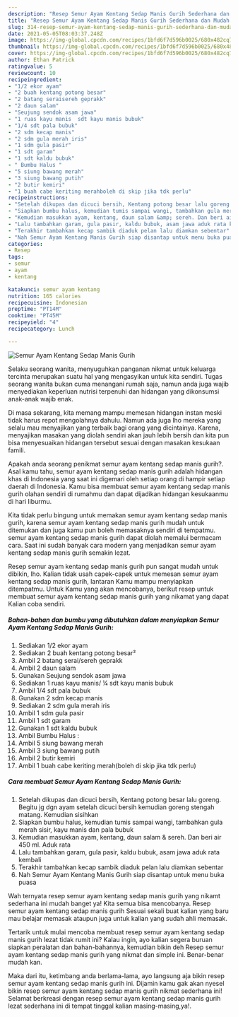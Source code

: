 ```yaml
---
description: "Resep Semur Ayam Kentang Sedap Manis Gurih Sederhana dan Mudah Dibuat"
title: "Resep Semur Ayam Kentang Sedap Manis Gurih Sederhana dan Mudah Dibuat"
slug: 314-resep-semur-ayam-kentang-sedap-manis-gurih-sederhana-dan-mudah-dibuat
date: 2021-05-05T08:03:37.248Z
image: https://img-global.cpcdn.com/recipes/1bfd6f7d596b0025/680x482cq70/semur-ayam-kentang-sedap-manis-gurih-foto-resep-utama.jpg
thumbnail: https://img-global.cpcdn.com/recipes/1bfd6f7d596b0025/680x482cq70/semur-ayam-kentang-sedap-manis-gurih-foto-resep-utama.jpg
cover: https://img-global.cpcdn.com/recipes/1bfd6f7d596b0025/680x482cq70/semur-ayam-kentang-sedap-manis-gurih-foto-resep-utama.jpg
author: Ethan Patrick
ratingvalue: 5
reviewcount: 10
recipeingredient:
- "1/2 ekor ayam"
- "2 buah kentang potong besar"
- "2 batang seraisereh geprakk"
- "2 daun salam"
- "Seujung sendok asam jawa"
- "1 ruas kayu manis  sdt kayu manis bubuk"
- "1/4 sdt pala bubuk"
- "2 sdm kecap manis"
- "2 sdm gula merah iris"
- "1 sdm gula pasir"
- "1 sdt garam"
- "1 sdt kaldu bubuk"
- " Bumbu Halus "
- "5 siung bawang merah"
- "3 siung bawang putih"
- "2 butir kemiri"
- "1 buah cabe keriting merahboleh di skip jika tdk perlu"
recipeinstructions:
- "Setelah dikupas dan dicuci bersih, Kentang potong besar lalu goreng. Begitu jg dgn ayam setelah dicuci bersih kemudian goreng stengah matang. Kemudian sisihkan"
- "Siapkan bumbu halus, kemudian tumis sampai wangi, tambahkan gula merah sisir, kayu manis dan pala bubuk"
- "Kemudian masukkan ayam, kentang, daun salam &amp; sereh. Dan beri air 450 ml. Aduk rata"
- "Lalu tambahkan garam, gula pasir, kaldu bubuk, asam jawa aduk rata kembali"
- "Terakhir tambahkan kecap sambik diaduk pelan lalu diamkan sebentar"
- "Nah Semur Ayam Kentang Manis Gurih siap disantap untuk menu buka puasa"
categories:
- Resep
tags:
- semur
- ayam
- kentang

katakunci: semur ayam kentang 
nutrition: 165 calories
recipecuisine: Indonesian
preptime: "PT14M"
cooktime: "PT45M"
recipeyield: "4"
recipecategory: Lunch

---
```



![Semur Ayam Kentang Sedap Manis Gurih](https://img-global.cpcdn.com/recipes/1bfd6f7d596b0025/680x482cq70/semur-ayam-kentang-sedap-manis-gurih-foto-resep-utama.jpg)

Selaku seorang wanita, menyuguhkan panganan nikmat untuk keluarga tercinta merupakan suatu hal yang mengasyikan untuk kita sendiri. Tugas seorang  wanita bukan cuma menangani rumah saja, namun anda juga wajib menyediakan keperluan nutrisi terpenuhi dan hidangan yang dikonsumsi anak-anak wajib enak.

Di masa  sekarang, kita memang mampu memesan hidangan instan meski tidak harus repot mengolahnya dahulu. Namun ada juga lho mereka yang selalu mau menyajikan yang terbaik bagi orang yang dicintainya. Karena, menyajikan masakan yang diolah sendiri akan jauh lebih bersih dan kita pun bisa menyesuaikan hidangan tersebut sesuai dengan masakan kesukaan famili. 



Apakah anda seorang penikmat semur ayam kentang sedap manis gurih?. Asal kamu tahu, semur ayam kentang sedap manis gurih adalah hidangan khas di Indonesia yang saat ini digemari oleh setiap orang di hampir setiap daerah di Indonesia. Kamu bisa membuat semur ayam kentang sedap manis gurih olahan sendiri di rumahmu dan dapat dijadikan hidangan kesukaanmu di hari liburmu.

Kita tidak perlu bingung untuk memakan semur ayam kentang sedap manis gurih, karena semur ayam kentang sedap manis gurih mudah untuk ditemukan dan juga kamu pun boleh memasaknya sendiri di tempatmu. semur ayam kentang sedap manis gurih dapat diolah memalui bermacam cara. Saat ini sudah banyak cara modern yang menjadikan semur ayam kentang sedap manis gurih semakin lezat.

Resep semur ayam kentang sedap manis gurih pun sangat mudah untuk dibikin, lho. Kalian tidak usah capek-capek untuk memesan semur ayam kentang sedap manis gurih, lantaran Kamu mampu menyiapkan ditempatmu. Untuk Kamu yang akan mencobanya, berikut resep untuk membuat semur ayam kentang sedap manis gurih yang nikamat yang dapat Kalian coba sendiri.

<!--inarticleads1-->

##### Bahan-bahan dan bumbu yang dibutuhkan dalam menyiapkan Semur Ayam Kentang Sedap Manis Gurih:

1. Sediakan 1/2 ekor ayam
1. Sediakan 2 buah kentang potong besar²
1. Ambil 2 batang serai/sereh geprakk
1. Ambil 2 daun salam
1. Gunakan Seujung sendok asam jawa
1. Sediakan 1 ruas kayu manis/ ¼ sdt kayu manis bubuk
1. Ambil 1/4 sdt pala bubuk
1. Gunakan 2 sdm kecap manis
1. Sediakan 2 sdm gula merah iris
1. Ambil 1 sdm gula pasir
1. Ambil 1 sdt garam
1. Gunakan 1 sdt kaldu bubuk
1. Ambil  Bumbu Halus :
1. Ambil 5 siung bawang merah
1. Ambil 3 siung bawang putih
1. Ambil 2 butir kemiri
1. Ambil 1 buah cabe keriting merah(boleh di skip jika tdk perlu)




<!--inarticleads2-->

##### Cara membuat Semur Ayam Kentang Sedap Manis Gurih:

1. Setelah dikupas dan dicuci bersih, Kentang potong besar lalu goreng. Begitu jg dgn ayam setelah dicuci bersih kemudian goreng stengah matang. Kemudian sisihkan
1. Siapkan bumbu halus, kemudian tumis sampai wangi, tambahkan gula merah sisir, kayu manis dan pala bubuk
1. Kemudian masukkan ayam, kentang, daun salam &amp; sereh. Dan beri air 450 ml. Aduk rata
1. Lalu tambahkan garam, gula pasir, kaldu bubuk, asam jawa aduk rata kembali
1. Terakhir tambahkan kecap sambik diaduk pelan lalu diamkan sebentar
1. Nah Semur Ayam Kentang Manis Gurih siap disantap untuk menu buka puasa




Wah ternyata resep semur ayam kentang sedap manis gurih yang nikamt sederhana ini mudah banget ya! Kita semua bisa mencobanya. Resep semur ayam kentang sedap manis gurih Sesuai sekali buat kalian yang baru mau belajar memasak ataupun juga untuk kalian yang sudah ahli memasak.

Tertarik untuk mulai mencoba membuat resep semur ayam kentang sedap manis gurih lezat tidak rumit ini? Kalau ingin, ayo kalian segera buruan siapkan peralatan dan bahan-bahannya, kemudian bikin deh Resep semur ayam kentang sedap manis gurih yang nikmat dan simple ini. Benar-benar mudah kan. 

Maka dari itu, ketimbang anda berlama-lama, ayo langsung aja bikin resep semur ayam kentang sedap manis gurih ini. Dijamin kamu gak akan nyesel bikin resep semur ayam kentang sedap manis gurih nikmat sederhana ini! Selamat berkreasi dengan resep semur ayam kentang sedap manis gurih lezat sederhana ini di tempat tinggal kalian masing-masing,ya!.

